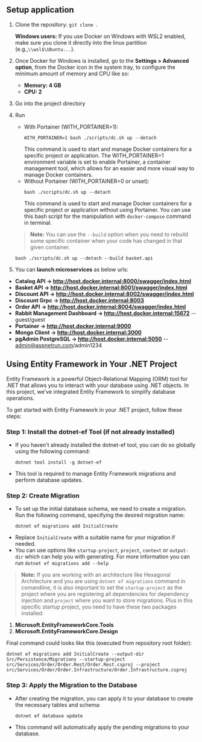## Setup application
1. Clone the repository: `git clone `.
   
   **Windows users:** If you use Docker on Windows with WSL2 enabled, make sure you clone it directly into the linux partition (e.g.,`\\wsl$\Ubuntu...`).
1. Once Docker for Windows is installed, go to the **Settings > Advanced option**, from the Docker icon in the system tray, to configure the minimum amount of memory and CPU like so:
	* **Memory: 4 GB**
	* **CPU: 2**
1. Go into the project directory
1. Run
	* With Portainer (WITH_PORTAINER=1):
		```
		WITH_PORTAINER=1 bash ./scripts/dc.sh up --detach
		```
		This command is used to start and manage Docker containers for a specific project or application. The WITH_PORTAINER=1 environment variable is set to enable Portainer, a container management tool, which allows for an easier and more visual way to manage Docker containers.
	* Without Portainer (WITH_PORTAINER=0 or unset):
		```
		bash ./scripts/dc.sh up --detach
		```
		This command is used to start and manage Docker containers for a specific project or application without using Portainer. You can use this bash script for the manipulation with `docker-compose` command in terminal.

	> **Note:** You can use the `--build` option when you need to rebuild some specific container when your code has changed in that given container.

	```
	bash ./scripts/dc.sh up --detach --build basket.api
	```
1. You can **launch microservices** as below urls:

* **Catalog API -> http://host.docker.internal:8000/swagger/index.html**
* **Basket API -> http://host.docker.internal:8001/swagger/index.html**
* **Discount API -> http://host.docker.internal:8002/swagger/index.html**
* **Discount Grpc -> http://host.docker.internal:8003**
* **Order API -> http://host.docker.internal:8004/swagger/index.html**
* **Rabbit Management Dashboard -> http://host.docker.internal:15672**   -- guest/guest
* **Portainer -> http://host.docker.internal:9000**
* **Mongo Client -> http://host.docker.internal:3000**
* **pgAdmin PostgreSQL -> http://host.docker.internal:5050**   -- admin@aspnetrun.com/admin1234

## Using Entity Framework in Your .NET Project
Entity Framework is a powerful Object-Relational Mapping (ORM) tool for .NET that allows you to interact with your database using .NET objects.
In this project, we've integrated Entity Framework to simplify database operations.

To get started with Entity Framework in your .NET project, follow these steps:

### Step 1: Install the dotnet-ef Tool (if not already installed)

* If you haven't already installed the dotnet-ef tool, you can do so globally using the following command:
	```
	dotnet tool install -g dotnet-ef
	```
* This tool is required to manage Entity Framework migrations and perform database updates.

### Step 2: Create Migration

* To set up the initial database schema, we need to create a migration. Run the following command, specifying the desired migration name:
	```
	dotnet ef migrations add InitialCreate
	```
* Replace `InitialCreate` with a suitable name for your migration if needed.
* You can use options like `startup-project`, `project`, `context` or `output-dir` which can help you with generating.
For more information you can run `dotnet ef migrations add --help`

> **Note:** If you are working with an architecture like Hexagonal Architecture and you are using `dotnet ef migrations` command in comandline,
it is also important to set the `startup-project` as the project where you are registering all dependencies for dependency injection and `project` where you want to store migrations.
Plus in this specific startup project, you need to have these two packages installed:

1. **Microsoft.EntityFrameworkCore.Tools**
2. **Microsoft.EntityFrameworkCore.Design**

Final command could looks like this (executed from repository root folder):
```
dotnet ef migrations add InitialCreate --output-dir Src/Persistence/Migrations --startup-project src/Services/Order/Order.Rest/Order.Rest.csproj --project src/Services/Order/Order.Infrastructure/Order.Infrastructure.csproj
```

### Step 3: Apply the Migration to the Database

* After creating the migration, you can apply it to your database to create the necessary tables and schema:
	```
	dotnet ef database update
	```
* This command will automatically apply the pending migrations to your database.